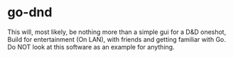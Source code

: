 # go-dnd

This will, most likely, be nothing more than a simple gui for a D&D oneshot, 
Build for entertainment (On LAN), with friends and getting familiar with Go.
Do NOT look at this software as an example for anything.
